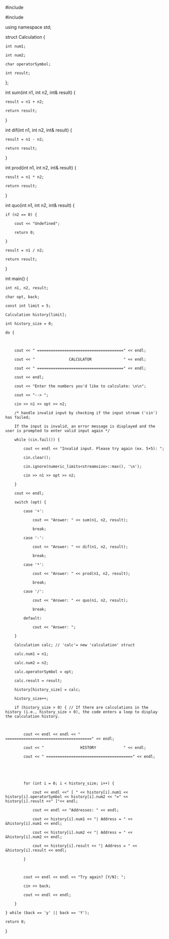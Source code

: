 #include <iostream> 

#include <limits>

using namespace std;

struct Calculation {

    int num1;

    int num2;

    char operatorSymbol;

    int result;

};

int sum(int n1, int n2, int& result) {

    result = n1 + n2;

    return result;

}

int dif(int n1, int n2, int& result) {

    result = n1 - n2;

    return result;

}

int prod(int n1, int n2, int& result) {

    result = n1 * n2;

    return result;

}

int quo(int n1, int n2, int& result) {

    if (n2 == 0) {

        cout << "Undefined";

        return 0;

    }

    result = n1 / n2;

    return result;

}

int main() {

    int n1, n2, result;

    char opt, back; 

    const int limit = 5; 

    Calculation history[limit]; 

    int history_size = 0; 

    do {

        

        cout << " ======================================" << endl;

        cout << "               CALCULATOR              " << endl;

        cout << " ======================================" << endl;

        cout << endl;

        cout << "Enter the numbers you'd like to calculate: \n\n";

        cout << "--> ";

        cin >> n1 >> opt >> n2;

        /* handle invalid input by checking if the input stream ('cin') has failed;

        If the input is invalid, an error message is displayed and the user is prompted to enter valid input again */

        while (cin.fail()) {

            cout << endl << "Invalid input. Please try again (ex. 5+5): ";

            cin.clear();

            cin.ignore(numeric_limits<streamsize>::max(), '\n');

            cin >> n1 >> opt >> n2;

        }

        cout << endl;

        switch (opt) {

            case '+':

                cout << "Answer: " << sum(n1, n2, result);

                break;

            case '-':

                cout << "Answer: " << dif(n1, n2, result);

                break;

            case '*':

                cout << "Answer: " << prod(n1, n2, result);

                break;

            case '/':

                cout << "Answer: " << quo(n1, n2, result);

                break;

            default:

                cout << "Answer: ";

        }

        Calculation calc; // 'calc'= new 'calculation' struct

        calc.num1 = n1;

        calc.num2 = n2;

        calc.operatorSymbol = opt;

        calc.result = result;

        history[history_size] = calc;

        history_size++;

        if (history_size > 0) { // If there are calculations in the history (i.e., history_size > 0), the code enters a loop to display the calculation history.

           

            cout << endl << endl << " ======================================" << endl;

            cout << "                HISTORY            " << endl;

            cout << " ======================================" << endl;

           

           

            for (int i = 0; i < history_size; i++) {

                cout << endl <<" [ " << history[i].num1 << history[i].operatorSymbol << history[i].num2 << "=" << history[i].result <<" ]"<< endl;

                cout << endl << "Addresses: " << endl;

                cout << history[i].num1 << "| Address = " << &history[i].num1 << endl;

                cout << history[i].num2 << "| Address = " << &history[i].num2 << endl;

                cout << history[i].result << "| Address = " << &history[i].result << endl;

            }

           

            cout << endl << endl << "Try again? [Y/N]: ";

            cin >> back;

            cout << endl << endl;

        }

    } while (back == 'y' || back == 'Y');

    return 0;

}
